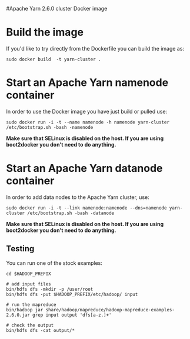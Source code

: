 #Apache Yarn 2.6.0 cluster Docker image

# Build the image

If you'd like to try directly from the Dockerfile you can build the image as:

```
sudo docker build  -t yarn-cluster .
```

# Start an Apache Yarn namenode container

In order to use the Docker image you have just build or pulled use:

```
sudo docker run -i -t --name namenode -h namenode yarn-cluster /etc/bootstrap.sh -bash -namenode
```

**Make sure that SELinux is disabled on the host. If you are using boot2docker you don't need to do anything.**

# Start an Apache Yarn datanode container

In order to add data nodes to the Apache Yarn cluster, use:

```
sudo docker run -i -t --link namenode:namenode --dns=namenode yarn-cluster /etc/bootstrap.sh -bash -datanode
```

**Make sure that SELinux is disabled on the host. If you are using boot2docker you don't need to do anything.**

## Testing

You can run one of the stock examples:

```
cd $HADOOP_PREFIX

# add input files
bin/hdfs dfs -mkdir -p /user/root
bin/hdfs dfs -put $HADOOP_PREFIX/etc/hadoop/ input

# run the mapreduce
bin/hadoop jar share/hadoop/mapreduce/hadoop-mapreduce-examples-2.6.0.jar grep input output 'dfs[a-z.]+'

# check the output
bin/hdfs dfs -cat output/*
```
